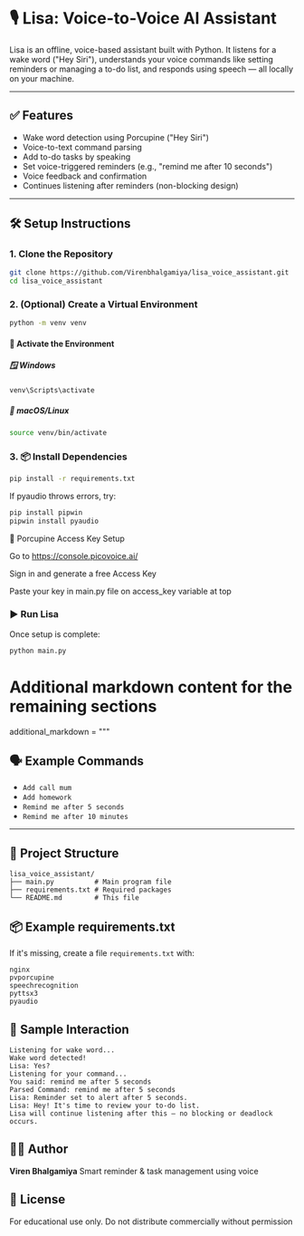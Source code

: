 # 🎙️ Lisa: Voice-to-Voice AI Assistant

Lisa is an offline, voice-based assistant built with Python. It listens for a wake word ("Hey Siri"), understands your voice commands like setting reminders or managing a to-do list, and responds using speech — all locally on your machine.

---

## ✅ Features

- Wake word detection using Porcupine ("Hey Siri")
- Voice-to-text command parsing
- Add to-do tasks by speaking
- Set voice-triggered reminders (e.g., "remind me after 10 seconds")
- Voice feedback and confirmation
- Continues listening after reminders (non-blocking design)

---

## 🛠️ Setup Instructions

### 1. Clone the Repository

```bash
git clone https://github.com/Virenbhalgamiya/lisa_voice_assistant.git
cd lisa_voice_assistant
```
### 2. (Optional) Create a Virtual Environment
```bash
python -m venv venv
```
#### 🔄 Activate the Environment

##### 🪟 Windows

```bash
venv\Scripts\activate
```
##### 🐧 macOS/Linux
```bash
source venv/bin/activate
```
### 3. 📦 Install Dependencies

```bash
pip install -r requirements.txt
```
If pyaudio throws errors, try:
```bash
pip install pipwin
pipwin install pyaudio
```
🔑 Porcupine Access Key Setup

Go to https://console.picovoice.ai/

Sign in and generate a free Access Key

Paste your key in main.py file on access_key variable at top

### ▶️ Run Lisa
Once setup is complete:
```bash
python main.py
```
# Additional markdown content for the remaining sections
additional_markdown = """
## 🗣️ Example Commands

- `Add call mum`
- `Add homework`
- `Remind me after 5 seconds`
- `Remind me after 10 minutes`

---

## 📁 Project Structure
```plaintext
lisa_voice_assistant/
├── main.py          # Main program file
├── requirements.txt # Required packages
└── README.md        # This file
```

## 📦 Example requirements.txt
If it's missing, create a file `requirements.txt` with:

```plaintext
nginx
pvporcupine
speechrecognition
pyttsx3
pyaudio
```

## 🧪 Sample Interaction
```plaintext
Listening for wake word...
Wake word detected!
Lisa: Yes?
Listening for your command...
You said: remind me after 5 seconds
Parsed Command: remind me after 5 seconds
Lisa: Reminder set to alert after 5 seconds.
Lisa: Hey! It's time to review your to-do list.
Lisa will continue listening after this — no blocking or deadlock occurs.
```

## 👨‍💻 Author
**Viren Bhalgamiya**
Smart reminder & task management using voice

## 📄 License
For educational use only. Do not distribute commercially without permission

